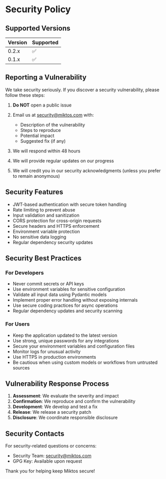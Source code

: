 # Security Policy

## Supported Versions

| Version | Supported          |
| ------- | ------------------ |
| 0.2.x   | :white_check_mark: |
| 0.1.x   | :white_check_mark: |

## Reporting a Vulnerability

We take security seriously. If you discover a security vulnerability, please follow these steps:

1. **Do NOT** open a public issue
2. Email us at <security@miktos.com> with:
   - Description of the vulnerability
   - Steps to reproduce
   - Potential impact
   - Suggested fix (if any)

3. We will respond within 48 hours
4. We will provide regular updates on our progress
5. We will credit you in our security acknowledgments (unless you prefer to remain anonymous)

## Security Features

- JWT-based authentication with secure token handling
- Rate limiting to prevent abuse
- Input validation and sanitization
- CORS protection for cross-origin requests
- Secure headers and HTTPS enforcement
- Environment variable protection
- No sensitive data logging
- Regular dependency security updates

## Security Best Practices

### For Developers

- Never commit secrets or API keys
- Use environment variables for sensitive configuration
- Validate all input data using Pydantic models
- Implement proper error handling without exposing internals
- Use secure coding practices for async operations
- Regular dependency updates and security scanning

### For Users

- Keep the application updated to the latest version
- Use strong, unique passwords for any integrations
- Secure your environment variables and configuration files
- Monitor logs for unusual activity
- Use HTTPS in production environments
- Be cautious when using custom models or workflows from untrusted sources

## Vulnerability Response Process

1. **Assessment**: We evaluate the severity and impact
2. **Confirmation**: We reproduce and confirm the vulnerability
3. **Development**: We develop and test a fix
4. **Release**: We release a security patch
5. **Disclosure**: We coordinate responsible disclosure

## Security Contacts

For security-related questions or concerns:

- Security Team: <security@miktos.com>
- GPG Key: Available upon request

Thank you for helping keep Miktos secure!
